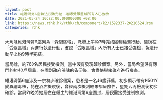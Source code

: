 ```yaml
---
layout: post
title: 維港灣第6座執法行動完結　確認受限區域所有人已強檢
date: 2021-05-24 10:22:00.000000000 +08:00
link: https://news.rthk.hk/rthk/ch/component/k2/1592337-20210524.htm
categories: rthk
---
```


大角咀維港灣第6座列為「受限區域」，政府上午約7時完成強制檢測行動，隨後在「受限區域」內進行執法行動，確認「受限區域」內所有人士已接受強檢，執法行動早上約9時半完結。

當局說，約760名居民接受檢測，當中沒有發現確診個案。另外，當局希望沒有應門的約40戶居民，在看到政府張貼的告示後，會盡快聯絡政府進行檢查。

維港灣第6座涉及一宗初步確診個案，患者是一名46歲菲傭，初步顯示帶有N501Y變異病毒株，她在酒店檢疫後，曾經兩次檢測結果都呈陰性，星期六再檢測後初步確診。當局昨晚將她居住在僱主的維港灣第6座圍封，居民需接受強制檢測。
